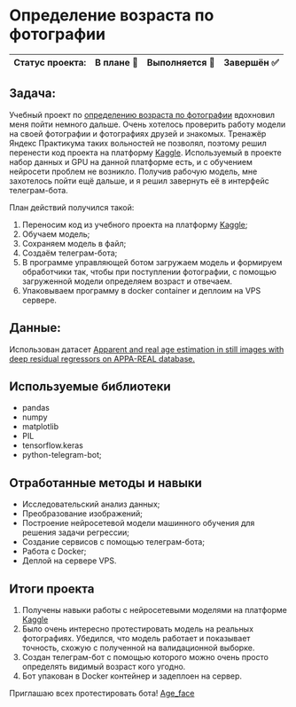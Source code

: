 # Определение возраста по фотографии

Статус проекта: | В плане :black_square_button: | Выполняется :black_square_button: | Завершён :white_check_mark: | 
:------------ | :-------------| :-------------| :-------------

## Задача:

Учебный проект по [определению возраста по фотографии](https://github.com/Slavianinko/Yandex_practicum/tree/main/Age_determination) вдохновил меня пойти немного дальше. Очень хотелось проверить работу модели на своей фотографии и фотографиях друзей и знакомых. Тренажёр Яндекс Практикума таких вольностей не позволял, поэтому решил перенести код проекта на платформу [Kaggle](kaggle.com). Используемый в проекте набор данных и GPU на данной платформе есть, и с обучением нейросети проблем не возникло. Получив рабочую модель, мне захотелось пойти ещё дальше, и я решил завернуть её в интерфейс телеграм-бота.

План действий получился такой:
1. Переносим код из учебного проекта на платформу [Kaggle](kaggle.com);
2. Обучаем модель;
3. Сохраняем модель в файл;
4. Создаём телеграм-бота;
5. В программе управляющей ботом загружаем модель и формируем обработчики так, чтобы при поступлении фотографии, с помощью загруженной модели определяем возраст и отвечаем.
6. Упаковываем программу в docker container и деплоим на VPS сервере.

## Данные:

Использован датасет [Apparent and real age estimation in still images with deep residual regressors on APPA-REAL database.](https://chalearnlap.cvc.uab.cat/dataset/26/description/#)


## Используемые библиотеки
- pandas
- numpy
- matplotlib
- PIL
- tensorflow.keras
- python-telegram-bot;

## Отработанные методы и навыки
- Исследовательский анализ данных;
- Преобразование изображений;
- Построение нейросетевой модели машинного обучения для решения задачи регрессии;
- Создание сервисов с помощью телеграм-бота;
- Работа с Docker;
- Деплой на сервере VPS.
  

## Итоги проекта

1. Получены навыки работы с нейросетевыми моделями на платформе [Kaggle](kaggle.com)
2. Было очень интересно протестировать модель на реальных фотографиях. Убедился, что модель работает и показывает точность, схожую с полученной на валидационной выборке.
3. Создан телеграм-бот с помощью которого можно очень просто определять видимый возраст кого угодно.
4. Бот упакован в Docker контейнер и задеплоен на сервер.

Приглашаю всех протестировать бота! [Age_face](https://t.me/+Ov7ZCbQYhZ1mZmMy)
